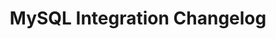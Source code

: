---
title: "MySQL Integration Changelog"
permalink: /integrations/databases/mysql/changelog
summary: "Updates about the MySQL integration from the Stitch team."
input: false
show-in-menus: false

layout: changelog
content-type: "changelog-entry-list"
connection-type: "integration"

name: "mysql"
display_name: "MySQL"
---